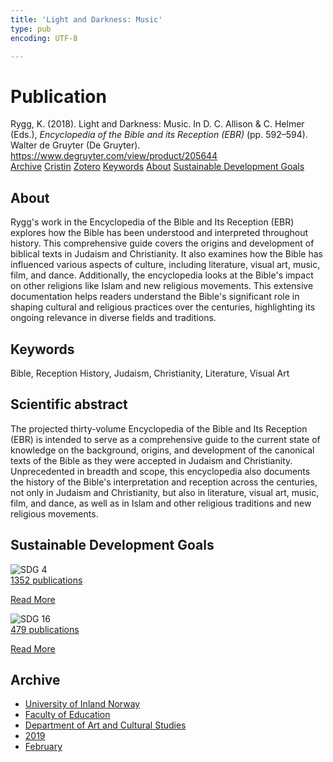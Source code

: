 ```yaml
---
title: 'Light and Darkness: Music'
type: pub
encoding: UTF-8

---
```

<h1>Publication</h1>
<article id="csl-bib-container-PHZSW35T" class="csl-bib-container">
  <div class="csl-bib-body"> <div class="csl-entry">Rygg, K. (2018). Light and Darkness: Music. In D. C. Allison &#38; C. Helmer (Eds.), <i>Encyclopedia of the Bible and its Reception (EBR)</i> (pp. 592–594). Walter de Gruyter (De Gruyter). <a href="https://www.degruyter.com/view/product/205644">https://www.degruyter.com/view/product/205644</a></div> </div>
  <div class="csl-bib-buttons">
    <a href="#taxonomy-article-PHZSW35T" alt="archive" class="csl-bib-button">Archive</a>
    <a href="https://app.cristin.no/results/show.jsf?id=1676481" alt="Cristin" class="csl-bib-button">Cristin</a>
    <a href="http://zotero.org/groups/5881554/items/PHZSW35T" alt="Zotero" class="csl-bib-button">Zotero</a>
    <a href="#keywords-article-PHZSW35T" alt="keywords" class="csl-bib-button">Keywords</a>
    <a href="#about-article-PHZSW35T" alt="about_pub" class="csl-bib-button">About</a>
    <a href="#sdg-article-PHZSW35T" alt="sdg" class="csl-bib-button">Sustainable Development Goals</a>
  </div>
  <div id="csl-bib-meta-container-PHZSW35T"></div>
</article>
<div id="csl-bib-meta-PHZSW35T" class="csl-bib-meta">
  <article id="about-article-PHZSW35T" class="about_pub-article">
    <h1>About</h1>
    Rygg's work in the Encyclopedia of the Bible and Its Reception (EBR) explores how the Bible has been understood and interpreted throughout history. This comprehensive guide covers the origins and development of biblical texts in Judaism and Christianity. It also examines how the Bible has influenced various aspects of culture, including literature, visual art, music, film, and dance. Additionally, the encyclopedia looks at the Bible's impact on other religions like Islam and new religious movements. This extensive documentation helps readers understand the Bible's significant role in shaping cultural and religious practices over the centuries, highlighting its ongoing relevance in diverse fields and traditions.
  </article>
  <article id="keywords-article-PHZSW35T" class="keywords-article">
    <h1>Keywords</h1>
    Bible, Reception History, Judaism, Christianity, Literature, Visual Art
  </article>
  <article id="abstract-article-PHZSW35T" class="abstract-article">
    <h1>Scientific abstract</h1>
    The projected thirty-volume Encyclopedia of the Bible and Its Reception (EBR) is intended to serve as a comprehensive guide to the current state of knowledge on the background, origins, and development of the canonical texts of the Bible as they were accepted in Judaism and Christianity. Unprecedented in breadth and scope, this encyclopedia also documents the history of the Bible's interpretation and reception across the centuries, not only in Judaism and Christianity, but also in literature, visual art, music, film, and dance, as well as in Islam and other religious traditions and new religious movements.
  </article>
  <article id="sdg-article-PHZSW35T" class="sdg-article">
    <h1>Sustainable Development Goals</h1>
    <div class="sdg-container"><div id="sdg4" class="sdg">
        <img src="{{< params subfolder >}}images/sdg/sdg04_en.png" class="image" alt="SDG 4">
        <div class="sdg-overlay">
          <a href="{{< params subfolder >}}en/archive/?sdg=4#archive" class="sdg-publication-count"><span>1352</span> publications</a>
          <p><a href="https://sdgs.un.org/goals/goal4" class="sdg-read-more">Read More</a></p>
        </div>
      </div> <div id="sdg16" class="sdg">
        <img src="{{< params subfolder >}}images/sdg/sdg16_en.png" class="image" alt="SDG 16">
        <div class="sdg-overlay">
          <a href="{{< params subfolder >}}en/archive/?sdg=16#archive" class="sdg-publication-count"><span>479</span> publications</a>
          <p><a href="https://sdgs.un.org/goals/goal16" class="sdg-read-more">Read More</a></p>
        </div>
      </div></div>
  </article>
  <article id="taxonomy-article-PHZSW35T" class="taxonomy-article">
    <h1>Archive</h1>
    <ul>
      <li><a href="{{< params subfolder >}}en/archive/?key=3DCRN523">University of Inland Norway</a></li>
      <li><a href="{{< params subfolder >}}en/archive/?key=WYNZA47F">Faculty of Education</a></li>
      <li><a href="{{< params subfolder >}}en/archive/?key=VBB2T4VJ">Department of Art and Cultural Studies</a></li>
      <li><a href="{{< params subfolder >}}en/archive/?key=N3YI5B9V">2019</a></li>
      <li><a href="{{< params subfolder >}}en/archive/?key=QQFQH98R">February</a></li>
    </ul>
  </article>
</div>
